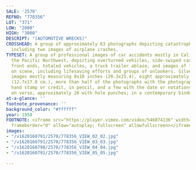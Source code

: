 ```yaml
---
SALE: '2570'
REFNO: "778356"
LOT: "371"
LOW: "2000"
HIGH: "3000"
DESCRIPT: "(AUTOMOTIVE WRECKS)"
CROSSHEAD: A group of approximately 63 photographs depicting catastrophic car collisions,
  including two images of airplane crashes.
TYPESET: A group of professional images of car accidents mostly in California and
  the Pacific Northwest, depicting overturned vehicles, side-swiped cars, mangled
  front ends, totaled vehicles, a truck trailer ablaze, and images of first responders
  on scene, including lifesaving efforts and groups of onlookers. Silver prints, the
  images mostly measuring 8x10 inches (20.3x25.4), eight approximately 5x7 inches
  (12.7x17.8 cm.), more than half of the photographs with the photographer's credit
  hand stamp or credit, in pencil, and a few with the date or notations, in pencil,
  on verso, approximately 20 with hole punches; in a contemporary binder. 1930s-70s
at-a-glance: ''
footnote_provenance: ''
background_color: "#ffffff"
year: 1950
FOOTNOTE: <iframe src="https://player.vimeo.com/video/546074136" width="640" height="564"
  frameborder="0" allow="autoplay; fullscreen" allowfullscreen></iframe>
images:
- "/v1620160791/2570/778356_VIEW_02_02.jpg"
- "/v1620160791/2570/778356_VIEW_03_03.jpg"
- "/v1620160790/2570/778356_VIEW_04_04.jpg"
- "/v1620160791/2570/778356_VIEW_05_05.jpg"

---
```

